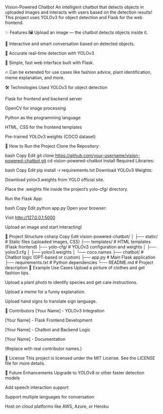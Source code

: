 Vision-Powered Chatbot
An intelligent chatbot that detects objects in uploaded images and interacts with users based on the detection results!
This project uses YOLOv3 for object detection and Flask for the web frontend.

✨ Features
🖼️ Upload an image — the chatbot detects objects inside it.

🧠 Interactive and smart conversation based on detected objects.

🎯 Accurate real-time detection with YOLOv3.

💬 Simple, fast web interface built with Flask.

🔥 Can be extended for use cases like fashion advice, plant identification, meme explanation, and more.

🛠️ Technologies Used
YOLOv3 for object detection

Flask for frontend and backend server

OpenCV for image processing

Python as the programming language

HTML, CSS for the frontend templates

Pre-trained YOLOv3 weights (COCO dataset)

🚀 How to Run the Project
Clone the Repository:

bash
Copy
Edit
git clone https://github.com/your-username/vision-powered-chatbot.git
cd vision-powered-chatbot
Install Required Libraries:

bash
Copy
Edit
pip install -r requirements.txt
Download YOLOv3 Weights:

Download yolov3.weights from YOLO official site.

Place the .weights file inside the project’s yolo-cfg/ directory.

Run the Flask App:

bash
Copy
Edit
python app.py
Open your browser:

Visit http://127.0.0.1:5000

Upload an image and start interacting!

🧩 Project Structure
csharp
Copy
Edit
vision-powered-chatbot/
│
├── static/                  # Static files (uploaded images, CSS)
├── templates/                # HTML templates (Flask frontend)
├── yolo-cfg/                 # YOLOv3 configuration and weights
│   ├── yolov3.cfg
│   ├── yolov3.weights
│   └── coco.names
├── chatbot/                  # Chatbot logic (GPT-based or custom)
├── app.py                    # Main Flask application
├── requirements.txt          # Python dependencies
└── README.md                 # Project description
📸 Example Use Cases
Upload a picture of clothes and get fashion tips.

Upload a plant photo to identify species and get care instructions.

Upload a meme for a funny explanation.

Upload hand signs to translate sign language.

🤝 Contributors
[Your Name] - YOLOv3 Integration

[Your Name] - Flask Frontend Development

[Your Name] - Chatbot and Backend Logic

[Your Name] - Documentation

(Replace with real contributor names.)

📜 License
This project is licensed under the MIT License.
See the LICENSE file for more details.

🌟 Future Enhancements
Upgrade to YOLOv8 or other faster detection models

Add speech interaction support

Support multiple languages for conversation

Host on cloud platforms like AWS, Azure, or Heroku
